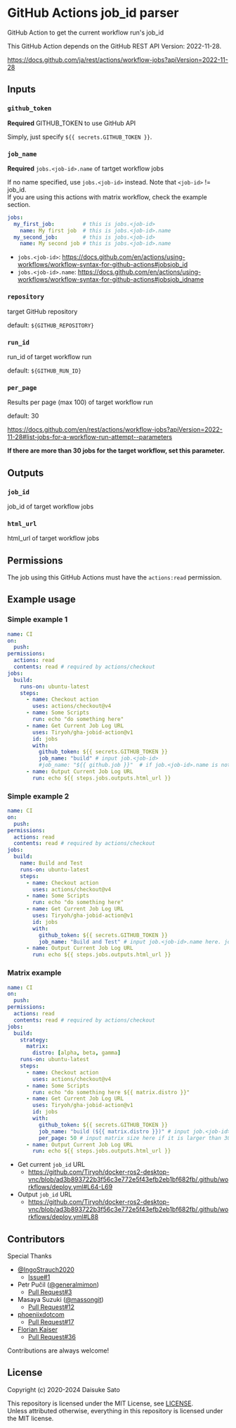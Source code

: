 # GitHub Actions job_id parser

GitHub Action to get the current workflow run's job_id

This GitHub Action depends on the GitHub REST API Version: 2022-11-28.

https://docs.github.com/ja/rest/actions/workflow-jobs?apiVersion=2022-11-28

## Inputs

### `github_token`

**Required** GITHUB_TOKEN to use GitHub API

Simply, just specify `${{ secrets.GITHUB_TOKEN }}`.

### `job_name`

**Required** `jobs.<job-id>.name` of tartget workflow jobs

If no name specified, use `jobs.<job-id>` instead. Note that `<job-id>` != job_id.  
If you are using this actions with matrix workflow, check the example section.


```yaml
jobs:
  my_first_job:         # this is jobs.<job-id>
    name: My first job  # this is jobs.<job-id>.name
  my_second_job:        # this is jobs.<job-id>
    name: My second job # this is jobs.<job-id>.name
```

* `jobs.<job-id>`: https://docs.github.com/en/actions/using-workflows/workflow-syntax-for-github-actions#jobsjob_id
* `jobs.<job-id>.name`: https://docs.github.com/en/actions/using-workflows/workflow-syntax-for-github-actions#jobsjob_idname

### `repository`

target GitHub repository

default: `${GITHUB_REPOSITORY}`

### `run_id`

run_id of target workflow run

default: `${GITHUB_RUN_ID}`

###  `per_page`

Results per page (max 100) of target workflow run

default: 30

https://docs.github.com/en/rest/actions/workflow-jobs?apiVersion=2022-11-28#list-jobs-for-a-workflow-run-attempt--parameters

__If there are more than 30 jobs for the target workflow, set this parameter.__

## Outputs

### `job_id`

job_id of target workflow jobs

### `html_url`

html_url of target workflow jobs

## Permissions

The job using this GitHub Actions must have the `actions:read` permission.

## Example usage

### Simple example 1

```yaml
name: CI
on:
  push:
permissions:
  actions: read
  contents: read # required by actions/checkout
jobs:
  build:
    runs-on: ubuntu-latest
    steps:
      - name: Checkout action
        uses: actions/checkout@v4
      - name: Some Scripts
        run: echo "do something here"
      - name: Get Current Job Log URL
        uses: Tiryoh/gha-jobid-action@v1
        id: jobs
        with:
          github_token: ${{ secrets.GITHUB_TOKEN }}
          job_name: "build" # input job.<job-id>
          #job_name: "${{ github.job }}"  # if job.<job-id>.name is not specified, this works too
      - name: Output Current Job Log URL
        run: echo ${{ steps.jobs.outputs.html_url }}
```

### Simple example 2

```yaml
name: CI
on:
  push:
permissions:
  actions: read
  contents: read # required by actions/checkout
jobs:
  build:
    name: Build and Test
    runs-on: ubuntu-latest
    steps:
      - name: Checkout action
        uses: actions/checkout@v4
      - name: Some Scripts
        run: echo "do something here"
      - name: Get Current Job Log URL
        uses: Tiryoh/gha-jobid-action@v1
        id: jobs
        with:
          github_token: ${{ secrets.GITHUB_TOKEN }}
          job_name: "Build and Test" # input job.<job-id>.name here. job.<job-id> won't works.
      - name: Output Current Job Log URL
        run: echo ${{ steps.jobs.outputs.html_url }}
```

### Matrix example

```yaml
name: CI
on:
  push:
permissions:
  actions: read
  contents: read # required by actions/checkout
jobs:
  build:
    strategy:
      matrix:
        distro: [alpha, beta, gamma]
    runs-on: ubuntu-latest
    steps:
      - name: Checkout action
        uses: actions/checkout@v4
      - name: Some Scripts
        run: echo "do something here ${{ matrix.distro }}"
      - name: Get Current Job Log URL
        uses: Tiryoh/gha-jobid-action@v1
        id: jobs
        with:
          github_token: ${{ secrets.GITHUB_TOKEN }}
          job_name: "build (${{ matrix.distro }})" # input job.<job-id>.name and matrix here.
          per_page: 50 # input matrix size here if it is larger than 30
      - name: Output Current Job Log URL
        run: echo ${{ steps.jobs.outputs.html_url }}
```

* Get current `job_id` URL
  * https://github.com/Tiryoh/docker-ros2-desktop-vnc/blob/ad3b893722b3f56c3e772e5f43efb2eb1bf682fb/.github/workflows/deploy.yml#L64-L69
* Output `job_id` URL
  * https://github.com/Tiryoh/docker-ros2-desktop-vnc/blob/ad3b893722b3f56c3e772e5f43efb2eb1bf682fb/.github/workflows/deploy.yml#L88

## Contributors

Special Thanks

* [@IngoStrauch2020](https://github.com/IngoStrauch2020)
  * [Issue#1](https://github.com/Tiryoh/gha-jobid-action/issues/1)
* Petr Pučil ([@generalmimon](https://github.com/generalmimon))
  * [Pull Request#3](https://github.com/Tiryoh/gha-jobid-action/pull/3)
* Masaya Suzuki ([@massongit](https://github.com/massongit))
  * [Pull Request#12](https://github.com/Tiryoh/gha-jobid-action/pull/12)
* [phoeniixdotcom](https://github.com/phoeniixdotcom)
  * [Pull Request#17](https://github.com/Tiryoh/gha-jobid-action/pull/17)
* [Florian Kaiser](https://github.com/fnkr)
  * [Pull Request#36](https://github.com/Tiryoh/gha-jobid-action/pull/36)

Contributions are always welcome!

## License

Copyright (c) 2020-2024 Daisuke Sato

This repository is licensed under the MIT License, see [LICENSE](./LICENSE).  
Unless attributed otherwise, everything in this repository is licensed under the MIT license.

